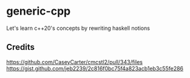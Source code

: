 # generic-cpp
Let's learn c++20's concepts by rewriting haskell notions

## Credits

https://github.com/CaseyCarter/cmcstl2/pull/343/files
https://gist.github.com/jeb2239/2c816f0bc75f4a823acb1eb3c55fe286
